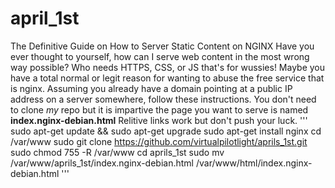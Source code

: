 # april_1st
The Definitive Guide on How to Server Static Content on NGINX
Have you ever thought to yourself, how can I serve web content in the most wrong way possible? Who needs HTTPS, CSS, or JS that's for wussies!
Maybe you have a total normal or legit reason for wanting to abuse the free service that is nginx.
Assuming you already have a domain pointing at a public IP address on a server somewhere, follow these instructions. You don't need to clone *my* repo but it is impartive the page you want to serve is named **index.nginx-debian.html**
Relitive links work but don't push your luck. 
'''
sudo apt-get update && sudo apt-get upgrade
sudo apt-get install nginx
cd /var/www
sudo git clone https://github.com/virtualpilotlight/aprils_1st.git
sudo chmod 755 -R /var/www
cd aprils_1st
sudo mv /var/www/aprils_1st/index.nginx-debian.html /var/www/html/index.nginx-debian.html
'''
